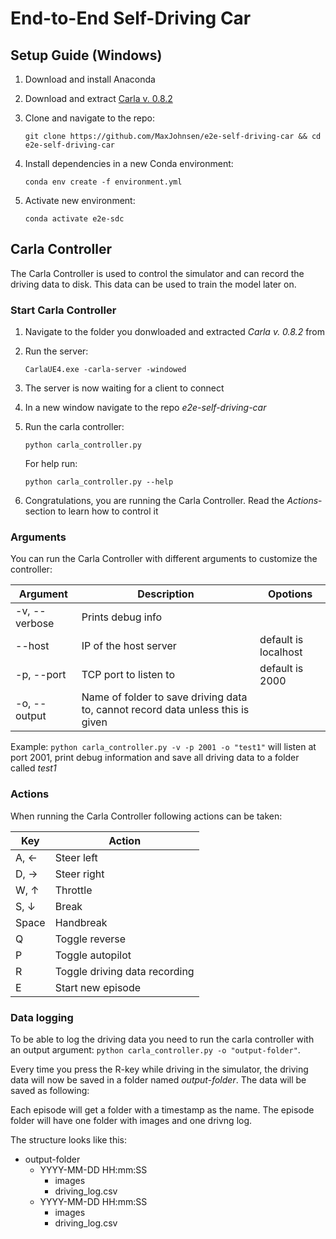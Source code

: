 # End-to-End Self-Driving Car

## Setup Guide (Windows)

1. Download and install Anaconda
2. Download and extract [Carla v. 0.8.2](https://github.com/carla-simulator/carla/releases/tag/0.8.2)
3. Clone and navigate to the repo:

    ```
    git clone https://github.com/MaxJohnsen/e2e-self-driving-car && cd e2e-self-driving-car
    ```

4. Install dependencies in a new Conda environment:

    ```
    conda env create -f environment.yml
    ```

5. Activate new environment:

    ```
    conda activate e2e-sdc
    ```
 
 ## Carla Controller 
 The Carla Controller is used to control the simulator and can record the driving data to disk. This data can be used to train the model later on.

### Start Carla Controller 

1. Navigate to the folder you donwloaded and extracted _Carla v. 0.8.2_ from
2. Run the server:
    ```
    CarlaUE4.exe -carla-server -windowed
    ```
3. The server is now waiting for a client to connect 
4. In a new window navigate to the repo _e2e-self-driving-car_
5. Run the carla controller: 
    ```
    python carla_controller.py
    ```

    For help run: 
    ```
    python carla_controller.py --help
    ```  
6. Congratulations, you are running the Carla Controller. Read the _Actions_-section to learn how to control it  

### Arguments 

You can run the Carla Controller with different arguments to customize the controller: 

Argument | Description | Opotions 
--- | --- | ---
-v, --verbose| Prints debug info | 
--host | IP of the host server | default is localhost
-p, --port | TCP port to listen to | default is 2000
-o, --output | Name of folder to save driving data to, cannot record data unless this is given

Example: `python carla_controller.py -v -p 2001 -o "test1"` will listen at port 2001, print debug information and save all driving data to a folder called _test1_



 ### Actions  

 When running the Carla Controller following actions can be taken: 

Key | Action
--- | ---
 A, ← | Steer left 
 D, → | Steer right 
 W, ↑ | Throttle 
 S, ↓ | Break
 Space | Handbreak
 Q | Toggle reverse 
 P | Toggle autopilot
 R | Toggle driving data recording
 E | Start new episode 

### Data logging 

To be able to log the driving data you need to run the carla controller with an output argument: `python carla_controller.py -o "output-folder"`. 

Every time you press the R-key while driving in the simulator, the driving data will now be saved in a folder named _output-folder_. The data will be saved as following: 

Each episode will get a folder with a timestamp as the name. The episode folder will have one folder with images and one drivng log. 

The structure looks like this: 

- output-folder 
    - YYYY-MM-DD HH:mm:SS
        - images 
        - driving_log.csv
    - YYYY-MM-DD HH:mm:SS
        - images 
        - driving_log.csv
